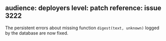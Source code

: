 audience: deployers
level: patch
reference: issue 3222
---
The persistent errors about missing function `digest(text, unknown)` logged by the database are now fixed.
